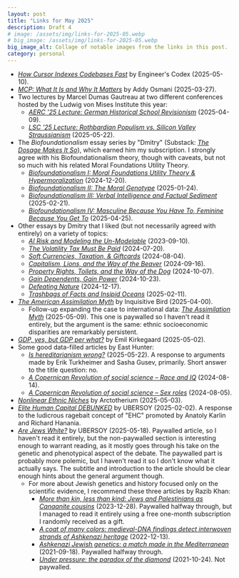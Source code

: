 ```yaml
---
layout: post
title: "Links for May 2025"
description: Draft 4
# image: /assets/img/links-for-2025-05.webp
# big_image: /assets/img/links-for-2025-05.webp
big_image_alt: Collage of notable images from the links in this post.
category: personal
---
```


- _[How Cursor Indexes Codebases Fast](https://read.engineerscodex.com/p/how-cursor-indexes-codebases-fast)_ by Engineer's Codex (2025-05-10).
- _[MCP: What It Is and Why It Matters](https://addyo.substack.com/p/mcp-what-it-is-and-why-it-matters)_ by Addy Osmani (2025-03-27).
- Two lectures by Marcel Dumas Gautreau at two different conferences hosted by the Ludwig von Mises Institute this year:
  - _[AERC '25 Lecture: German Historical School Revisionism](https://mgautreau.substack.com/p/aerc-25-lecture-german-historical)_ (2025-04-09).
  - _[LSC '25 Lecture: Rothbardian Populism vs. Silicon Valley Straussianism](https://mgautreau.substack.com/p/lsc-25-lecture-rothbardian-populism)_ (2025-05-22).
- The _Biofoundationalism_ essay series by "Dmitry" (Substack: _[The Dosage Makes It So](https://thedosagemakesitso.substack.com/)_), which earned him my subscription. I strongly agree with his Biofoundationalism theory, though with caveats, but not so much with his related Moral Foundations Utility Theory.
  - _[Biofoundationalism I: Moral Foundations Utility Theory & Hypermoralization](https://thedosagemakesitso.substack.com/p/biofoundationalism-i-moral-foundations)_ (2024-12-20).
  - _[Biofoundationalism II: The Moral Genotype](https://thedosagemakesitso.substack.com/p/biofoundationalism-ii-the-moral-genotype)_ (2025-01-24).
  - _[Biofoundationalism III: Verbal Intelligence and Factual Sediment](https://thedosagemakesitso.substack.com/p/biofoundationalism-iii-verbal-intelligence)_ (2025-02-21).
  - _[Biofoundationalism IV: Masculine Because You Have To, Feminine Because You Get To](https://thedosagemakesitso.substack.com/p/biofoundationalism-iv-masculine-because)_ (2025-04-25).
- Other essays by Dmitry that I liked (but not necessarily agreed with entirely) on a variety of topics:
  - _[AI Risk and Modeling the Un-Modelable](https://thedosagemakesitso.substack.com/p/on-complex-adaptive-systems-investing)_ (2023-09-10).
  - _[The Volatility Tax Must Be Paid](https://thedosagemakesitso.substack.com/p/the-volatility-tax-must-be-paid)_ (2024-07-20).
  - _[Soft Currencies, Taxation, & Giftcards](https://thedosagemakesitso.substack.com/p/soft-currencies-taxation-resource)_ (2024-08-04).
  - _[Capitalism, Lions, and the Way of the Beaver](https://thedosagemakesitso.substack.com/p/capitalism-and-the-way-of-the-beaver)_ (2024-09-16).
  - _[Property Rights, Toilets, and the Way of the Dog](https://thedosagemakesitso.substack.com/p/property-rights-toilets-and-the-way)_ (2024-10-07).
  - _[Gain Dependents, Gain Power](https://thedosagemakesitso.substack.com/p/gain-dependents-gain-power)_ (2024-10-23).
  - _[Defeating Nature](https://thedosagemakesitso.substack.com/p/defeating-nature)_ (2024-12-17).
  - _[Trashbags of Facts and Insipid Oceans](https://thedosagemakesitso.substack.com/p/trashbags-of-facts-and-insipid-oceans)_ (2025-02-11).
- _[The American Assimilation Myth](https://inquisitivebird.xyz/p/the-assimilation-myth-america)_ by Inquisitive Bird (2025-04-00).
  - Follow-up expanding the case to international data: _[The Assimilation Myth](https://inquisitivebird.xyz/p/the-assimilation-myth)_ (2025-05-09). This one is paywalled so I haven't read it entirely, but the argument is the same: ethnic socioeconomic disparities are remarkably persistent.
- _[GDP, yes, but GDP per what?](https://www.emilkirkegaard.com/p/gdp-yes-but-gdp-per-what)_ by Emil Kirkegaard (2025-05-02).
- Some good data-filled articles by East Hunter:
  - _[Is hereditarianism wrong?](https://easthunter.substack.com/p/is-hereditarianism-wrong)_ (2025-05-22). A response to arguments made by Erik Turkheimer and Sasha Gusev, primarily. Short answer to the title question: no.
  - _[A Copernican Revolution of social science – Race and IQ](https://easthunter.substack.com/p/a-copernican-revolution-of-social-dc5)_ (2024-08-14).
  - _[A Copernican Revolution of social science &ndash; Sex roles](https://easthunter.substack.com/p/a-copernican-revolution-of-social)_ (2024-08-05).
- _[Nonlinear Ethnic Niches](https://arctotherium.substack.com/p/nonlinear-ethnic-niches)_ by Arctotherium (2025-05-03).
- _[Elite Human Capital DEBUNKED](https://ubersoy.com/p/elite-human-capital-debunked)_ by UBERSOY (2025-02-02). A response to the ludicrous ragebait concept of "EHC" promoted by Anatoly Karlin and Richard Hanania.
- _[Are Jews White?](https://ubersoy.com/p/are-jews-white)_ by UBERSOY (2025-05-18). Paywalled article, so I haven't read it entirely, but the non-paywalled section is interesting enough to warrant reading, as it mostly goes through his take on the genetic and phenotypical aspect of the debate. The paywalled part is probably more polemic, but I haven't read it so I don't know what it actually says. The subtitle and introduction to the article should be clear enough hints about the general argument though.
  - For more about Jewish genetics and history focused only on the scientific evidence, I recommend these three articles by Razib Khan:
    - _[More than kin, less than kind: Jews and Palestinians as Canaanite cousins](https://www.razibkhan.com/p/more-than-kin-less-than-kind-jews)_ (2023-12-28). Paywalled halfway through, but I managed to read it entirely using a free one-month subscription I randomly received as a gift.
    - _[A coat of many colors: medieval-DNA findings detect interwoven strands of Ashkenazi heritage](https://www.razibkhan.com/p/a-coat-of-many-colors-medieval-dna)_ (2022-12-13).
    - _[Ashkenazi Jewish genetics: a match made in the Mediterranean](https://www.razibkhan.com/p/ashkenazi-jewish-genetics-a-match)_ (2021-09-18). Paywalled halfway through.
    - _[Under pressure: the paradox of the diamond](https://www.razibkhan.com/p/under-pressure-the-paradox-of-the)_ (2021-10-24). Not paywalled.
